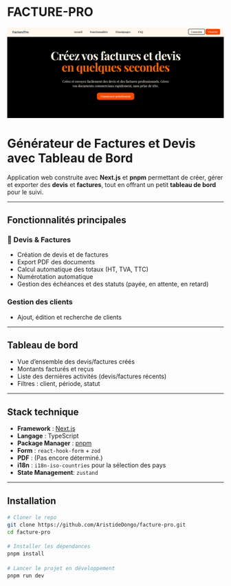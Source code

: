 # **FACTURE-PRO**

<img src="/public/FactureProCapture.png" alt="Description de l'image" width="1100" />

#  Générateur de Factures et Devis avec Tableau de Bord

Application web construite avec **Next.js** et **pnpm** permettant de créer, gérer et exporter des **devis** et **factures**, tout en offrant un petit **tableau de bord** pour le suivi.

---

##  Fonctionnalités principales

### 📄 Devis & Factures
- Création de devis et de factures
- Export PDF des documents
- Calcul automatique des totaux (HT, TVA, TTC)
- Numérotation automatique
- Gestion des échéances et des statuts (payée, en attente, en retard)

###  Gestion des clients
- Ajout, édition et recherche de clients

---

##  Tableau de bord

- Vue d’ensemble des devis/factures créés
- Montants facturés et reçus
- Liste des dernières activités (devis/factures récents)
- Filtres : client, période, statut

---

##  Stack technique

- **Framework** : [Next.js](https://nextjs.org/)
- **Langage** : TypeScript
- **Package Manager** : [pnpm](https://pnpm.io/)
- **Form** : `react-hook-form` + `zod`
- **PDF** : (Pas encore déterminé.)
- **i18n** : `i18n-iso-countries` pour la sélection des pays
- **State Management**: `zustand`

---

##  Installation

```bash
# Cloner le repo
git clone https://github.com/AristideDongo/facture-pro.git
cd facture-pro

# Installer les dépendances
pnpm install

# Lancer le projet en développement
pnpm run dev
